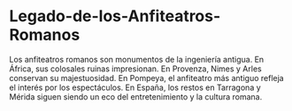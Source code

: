 # Legado-de-los-Anfiteatros-Romanos
Los anfiteatros romanos son monumentos de la ingeniería antigua. En África, sus colosales ruinas impresionan. En Provenza, Nimes y Arles conservan su majestuosidad. En Pompeya, el anfiteatro más antiguo refleja el interés por los espectáculos. En España, los restos en Tarragona y Mérida siguen siendo un eco del entretenimiento y la cultura romana.

